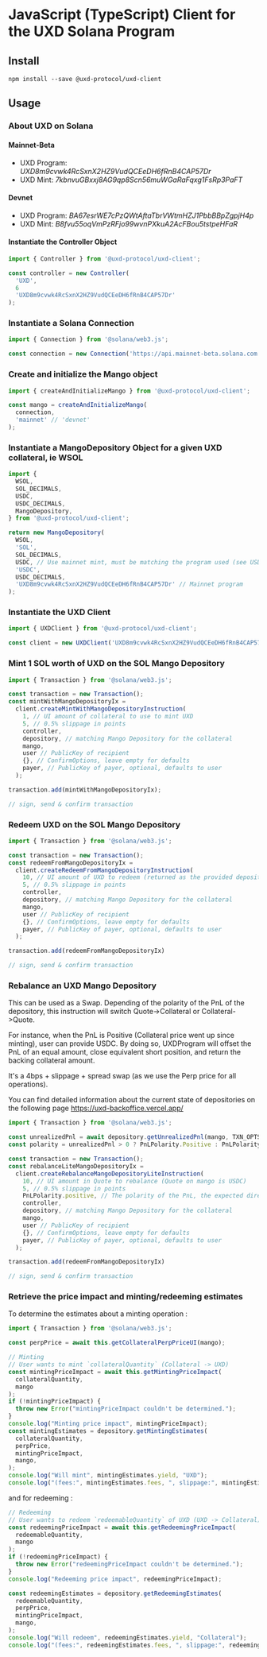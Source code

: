 # JavaScript (TypeScript) Client for the UXD Solana Program

## Install

```
npm install --save @uxd-protocol/uxd-client
```

## Usage

### About UXD on Solana

#### Mainnet-Beta

- UXD Program: _UXD8m9cvwk4RcSxnX2HZ9VudQCEeDH6fRnB4CAP57Dr_
- UXD Mint: _7kbnvuGBxxj8AG9qp8Scn56muWGaRaFqxg1FsRp3PaFT_

#### Devnet

- UXD Program: _BA67esrWE7cPzQWtAftaTbrVWtmHZJ1PbbBBpZgpjH4p_
- UXD Mint: _B8fvu55oqVmPzRFjo99wvnPXkuA2AcFBou5tstpeHFaR_

#### Instantiate the Controller Object

```javascript
import { Controller } from '@uxd-protocol/uxd-client';

const controller = new Controller(
  'UXD',
  6
  'UXD8m9cvwk4RcSxnX2HZ9VudQCEeDH6fRnB4CAP57Dr'
);
```

### Instantiate a Solana Connection

```javascript
import { Connection } from '@solana/web3.js';

const connection = new Connection('https://api.mainnet-beta.solana.com');
```

### Create and initialize the Mango object

```javascript
import { createAndInitializeMango } from '@uxd-protocol/uxd-client';

const mango = createAndInitializeMango(
  connection,
  'mainnet' // 'devnet'
);
```

### Instantiate a MangoDepository Object for a given UXD collateral, ie WSOL

```javascript
import {
  WSOL,
  SOL_DECIMALS,
  USDC,
  USDC_DECIMALS,
  MangoDepository,
} from '@uxd-protocol/uxd-client';

return new MangoDepository(
  WSOL, 
  'SOL',
  SOL_DECIMALS,
  USDC, // Use mainnet mint, must be matching the program used (see USDC_DEVNET)
  'USDC',
  USDC_DECIMALS, 
  'UXD8m9cvwk4RcSxnX2HZ9VudQCEeDH6fRnB4CAP57Dr' // Mainnet program
);
```

### Instantiate the UXD Client

```javascript
import { UXDClient } from '@uxd-protocol/uxd-client';

const client = new UXDClient('UXD8m9cvwk4RcSxnX2HZ9VudQCEeDH6fRnB4CAP57Dr');
```

### Mint 1 SOL worth of UXD on the SOL Mango Depository

```javascript
import { Transaction } from '@solana/web3.js';

const transaction = new Transaction();
const mintWithMangoDepositoryIx =
  client.createMintWithMangoDepositoryInstruction(
    1, // UI amount of collateral to use to mint UXD
    5, // 0.5% slippage in points
    controller,
    depository, // matching Mango Depository for the collateral
    mango,
    user // PublicKey of recipient
    {}, // ConfirmOptions, leave empty for defaults
    payer, // PublicKey of payer, optional, defaults to user
  );

transaction.add(mintWithMangoDepositoryIx);

// sign, send & confirm transaction
```

### Redeem UXD on the SOL Mango Depository

```javascript
import { Transaction } from '@solana/web3.js';

const transaction = new Transaction();
const redeemFromMangoDepositoryIx =
  client.createRedeemFromMangoDepositoryInstruction(
    10, // UI amount of UXD to redeem (returned as the provided depository Collateral, here SOL))
    5, // 0.5% slippage in points
    controller,
    depository, // matching Mango Depository for the collateral
    mango,
    user // PublicKey of recipient
    {}, // ConfirmOptions, leave empty for defaults
    payer, // PublicKey of payer, optional, defaults to user
  );

transaction.add(redeemFromMangoDepositoryIx)

// sign, send & confirm transaction
```

### Rebalance an UXD Mango Depository

This can be used as a Swap. Depending of the polarity of the PnL of the depository, this instruction
will switch Quote->Collateral or Collateral->Quote.

For instance, when the PnL is Positive (Collateral price went up since minting), user can provide USDC.
By doing so, UXDProgram will offset the PnL of an equal amount, close equivalent short position, and return the backing collateral amount.

It's a 4bps + slippage + spread swap (as we use the Perp price for all operations).

You can find detailed information about the current state of depositories on the following page
<https://uxd-backoffice.vercel.app/>

```javascript
import { Transaction } from '@solana/web3.js';

const unrealizedPnl = await depository.getUnrealizedPnl(mango, TXN_OPTS);
const polarity = unrealizedPnl > 0 ? PnLPolarity.Positive : PnLPolarity.Negative;

const transaction = new Transaction();
const rebalanceLiteMangoDepositoryIx =
  client.createRebalanceMangoDepositoryLiteInstruction(
    10, // UI amount in Quote to rebalance (Quote on mango is USDC)
    5, // 0.5% slippage in points
    PnLPolarity.positive, // The polarity of the PnL, the expected direction of the swap (can be enforce program side but here to be explicit)
    controller,
    depository, // matching Mango Depository for the collateral
    mango,
    user // PublicKey of recipient
    {}, // ConfirmOptions, leave empty for defaults
    payer, // PublicKey of payer, optional, defaults to user
  );

transaction.add(redeemFromMangoDepositoryIx)

// sign, send & confirm transaction
```

### Retrieve the price impact and minting/redeeming estimates

To determine the estimates about a minting operation :

```javascript
import { Transaction } from '@solana/web3.js';

const perpPrice = await this.getCollateralPerpPriceUI(mango);

// Minting
// User wants to mint `collateralQuantity` (Collateral -> UXD)
const mintingPriceImpact = await this.getMintingPriceImpact(
  collateralQuantity,
  mango
);
if (!mintingPriceImpact) {
  throw new Error("mintingPriceImpact couldn't be determined.");
}
console.log("Minting price impact", mintingPriceImpact);
const mintingEstimates = depository.getMintingEstimates(
  collateralQuantity,
  perpPrice,
  mintingPriceImpact,
  mango,
);
console.log("Will mint", mintingEstimates.yield, "UXD");
console.log("(fees:", mintingEstimates.fees, ", slippage:", mintingEstimates.slippage, ")");
```

and for redeeming :

```javascript
// Redeeming
// User wants to redeem `redeemableQuantity` of UXD (UXD -> Collateral)
const redeemingPriceImpact = await this.getRedeemingPriceImpact(
  redeemableQuantity,
  mango
);
if (!redeemingPriceImpact) {
  throw new Error("redeemingPriceImpact couldn't be determined.");
}
console.log("Redeeming price impact", redeemingPriceImpact);

const redeemingEstimates = depository.getRedeemingEstimates(
  redeemableQuantity,
  perpPrice,
  mintingPriceImpact,
  mango,
);
console.log("Will redeem", redeemingEstimates.yield, "Collateral");
console.log("(fees:", redeemingEstimates.fees, ", slippage:", redeemingEstimates.slippage, ")");

```
